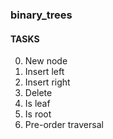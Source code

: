 ### binary_trees


#### TASKS
0. New node
1. Insert left
2. Insert right
3. Delete
4. Is leaf
5. Is root
6. Pre-order traversal